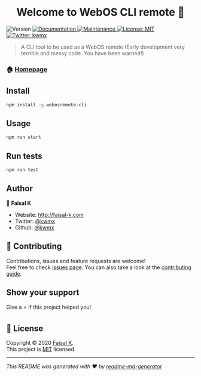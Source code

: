 <h1 align="center">Welcome to WebOS CLI remote 👋</h1>
<p>
  <img alt="Version" src="https://img.shields.io/badge/version-1.0.1-blue.svg?cacheSeconds=2592000" />
  <a href="https://github.com/kwmx/WebOSRemote-CLI#readme" target="_blank">
    <img alt="Documentation" src="https://img.shields.io/badge/documentation-no-orange.svg" />
  </a>
  <a href="https://github.com/kwmx/WebOSRemote-CLI/graphs/commit-activity" target="_blank">
    <img alt="Maintenance" src="https://img.shields.io/badge/Maintained%3F-yes-green.svg" />
  </a>
  <a href="https://github.com/kwmx/WebOSRemote-CLI/blob/master/LICENSE" target="_blank">
    <img alt="License: MIT" src="https://img.shields.io/github/license/kwmx/WebOS CLI remote" />
  </a>
  <a href="https://twitter.com/kwmx" target="_blank">
    <img alt="Twitter: kwmx" src="https://img.shields.io/twitter/follow/kwmx.svg?style=social" />
  </a>
</p>

> A CLI tool to be used as a WebOS remote
(Early development very terrible and messy code. You have been warned!)
### 🏠 [Homepage](https://github.com/kwmx/WebOSRemote-CLI#readme)

## Install

```sh
npm install -g webosremote-cli
```

## Usage

```sh
npm run start
```

## Run tests

```sh
npm run test
```

## Author

👤 **Faisal K**

* Website: http://faisal-k.com
* Twitter: [@kwmx](https://twitter.com/kwmx)
* Github: [@kwmx](https://github.com/kwmx)

## 🤝 Contributing

Contributions, issues and feature requests are welcome!<br />Feel free to check [issues page](https://github.com/kwmx/WebOSRemote-CLI/issues). You can also take a look at the [contributing guide](https://github.com/kwmx/WebOSRemote-CLI/blob/master/CONTRIBUTING.md).

## Show your support

Give a ⭐️ if this project helped you!

## 📝 License

Copyright © 2020 [Faisal K](https://github.com/kwmx).<br />
This project is [MIT](https://github.com/kwmx/WebOSRemote-CLI/blob/master/LICENSE) licensed.

***
_This README was generated with ❤️ by [readme-md-generator](https://github.com/kefranabg/readme-md-generator)_
